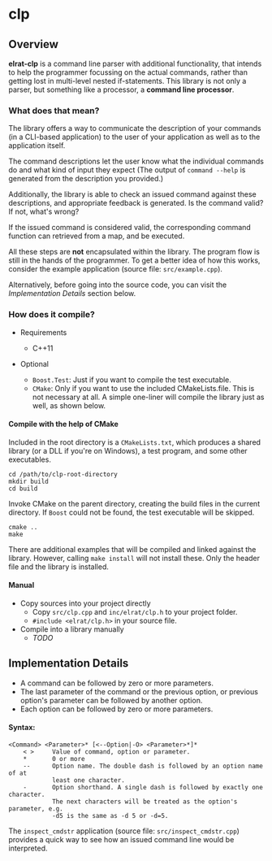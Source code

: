 # clp

## Overview

**elrat-clp** is a command line parser with additional functionality, that intends to help the programmer focussing on the actual commands, rather than getting lost in multi-level nested if-statements. This library is not only a parser, but something like a processor, a **command line processor**.

### What does that mean?

The library offers a way to communicate the description of your commands (in a CLI-based application) to the user of your application as well as to the application itself.

The command descriptions let the user know what the individual commands do and what kind of input they expect (The output of `command --help` is generated from the description you provided.)

Additionally, the library is able to check an issued command against these descriptions, and appropriate feedback is generated. Is the command valid? If not, what's wrong?

If the issued command is considered valid, the corresponding command function can retrieved from a map, and be executed. 

All these steps are **not** encapsulated within the library. The program flow is still in the hands of the programmer. To get a better idea of how this works, consider the example application (source file: `src/example.cpp`).

Alternatively, before going into the source code, you can visit the *Implementation Details* section below.


### How does it compile?

- Requirements
	- C++11

- Optional 
	- `Boost.Test`: Just if you want to compile the test executable.
	- `CMake`: Only if you want to use the included CMakeLists.file. This is not necessary at all. A simple one-liner will compile the library just as well, as shown below.

#### Compile with the help of CMake

Included in the root directory is a `CMakeLists.txt`, which produces a shared library (or a DLL if you're on Windows), a test program, and some other executables.

```
cd /path/to/clp-root-directory
mkdir build
cd build
```

Invoke CMake on the parent directory, creating the build files in the current directory. If `Boost` could not be found, the test executable will be skipped.

```
cmake ..
make
```

There are additional examples that will be compiled and linked against the library. However, calling `make install` will not install these. Only the header file and the library is installed.

#### Manual
- Copy sources into your project directly
    - Copy `src/clp.cpp` and `inc/elrat/clp.h` to your project folder.
    - `#include <elrat/clp.h>` in your source file.
- Compile into a library manually
    - *TODO*

## Implementation Details

- A command can be followed by zero or more parameters. 
- The last parameter of the command or the previous option, or previous option's parameter can be followed by another option. 
- Each option can be followed by zero or more parameters.

#### Syntax:

```
<Command> <Parameter>* [<--Option|-O> <Parameter>*]*
    < >     Value of command, option or parameter.
    *       0 or more
    --      Option name. The double dash is followed by an option name of at 
            least one character.
    -       Option shorthand. A single dash is followed by exactly one character.
            The next characters will be treated as the option's parameter, e.g.
            -d5 is the same as -d 5 or -d=5.
```

The `inspect_cmdstr` application (source file: `src/inspect_cmdstr.cpp`) provides a quick way to see
how an issued command line would be interpreted.

